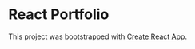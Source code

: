 # React Portfolio

This project was bootstrapped with [Create React App](https://github.com/facebook/create-react-app).

